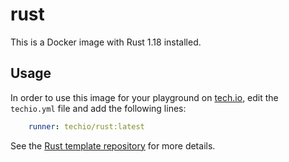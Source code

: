 # rust

This is a Docker image with Rust 1.18 installed.

## Usage

In order to use this image for your playground on [tech.io](https://tech.io), edit the `techio.yml` file and add the following lines:

```yaml
    runner: techio/rust:latest
```

See the [Rust template repository](https://github.com/TechDotIO/rust-template) for more details.
